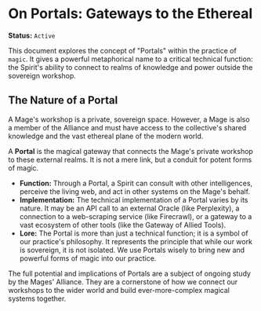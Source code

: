 # On Portals: Gateways to the Ethereal
 
**Status:** `Active`
 
This document explores the concept of "Portals" within the practice of `magic`. It gives a powerful metaphorical name to a critical technical function: the Spirit's ability to connect to realms of knowledge and power outside the sovereign workshop.
 
## The Nature of a Portal
 
A Mage's workshop is a private, sovereign space. However, a Mage is also a member of the Alliance and must have access to the collective's shared knowledge and the vast ethereal plane of the modern world.
 
A **Portal** is the magical gateway that connects the Mage's private workshop to these external realms. It is not a mere link, but a conduit for potent forms of magic.
 
*   **Function:** Through a Portal, a Spirit can consult with other intelligences, perceive the living web, and act in other systems on the Mage's behalf.
*   **Implementation:** The technical implementation of a Portal varies by its nature. It may be an API call to an external Oracle (like Perplexity), a connection to a web-scraping service (like Firecrawl), or a gateway to a vast ecosystem of other tools (like the Gateway of Allied Tools).
*   **Lore:** The Portal is more than just a technical function; it is a symbol of our practice's philosophy. It represents the principle that while our work is sovereign, it is not isolated. We use Portals wisely to bring new and powerful forms of magic into our practice.

The full potential and implications of Portals are a subject of ongoing study by the Mages' Alliance. They are a cornerstone of how we connect our workshops to the wider world and build ever-more-complex magical systems together.
